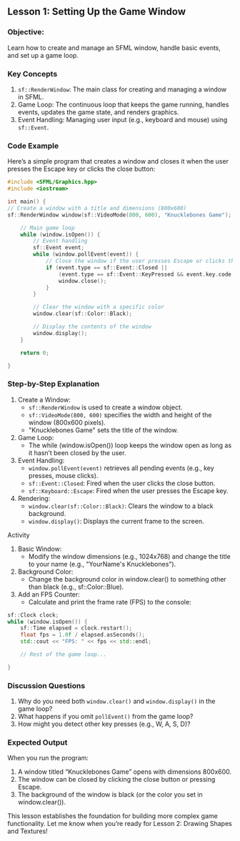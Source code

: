 ## Lesson 1: Setting Up the Game Window

### Objective:

Learn how to create and manage an SFML window, handle basic events, and set up a game loop.

### Key Concepts

1. `sf::RenderWindow`: The main class for creating and managing a window in SFML.
2. Game Loop: The continuous loop that keeps the game running, handles events, updates the game state, and renders graphics.
3. Event Handling: Managing user input (e.g., keyboard and mouse) using `sf::Event`.

### Code Example

Here’s a simple program that creates a window and closes it when the user presses the Escape key or clicks the close button:

```cpp
#include <SFML/Graphics.hpp>
#include <iostream>

int main() {
// Create a window with a title and dimensions (800x600)
sf::RenderWindow window(sf::VideoMode(800, 600), "Knucklebones Game");

    // Main game loop
    while (window.isOpen()) {
        // Event handling
        sf::Event event;
        while (window.pollEvent(event)) {
            // Close the window if the user presses Escape or clicks the close button
            if (event.type == sf::Event::Closed ||
                (event.type == sf::Event::KeyPressed && event.key.code == sf::Keyboard::Escape)) {
                window.close();
            }
        }

        // Clear the window with a specific color
        window.clear(sf::Color::Black);

        // Display the contents of the window
        window.display();
    }

    return 0;

}
```

### Step-by-Step Explanation

1. Create a Window:
   - `sf::RenderWindow` is used to create a window object.
   - `sf::VideoMode(800, 600)` specifies the width and height of the window (800x600 pixels).
   - "Knucklebones Game" sets the title of the window.
2. Game Loop:
   - The while (window.isOpen()) loop keeps the window open as long as it hasn’t been closed by the user.
3. Event Handling:
   - `window.pollEvent(event)` retrieves all pending events (e.g., key presses, mouse clicks).
   - `sf::Event::Closed`: Fired when the user clicks the close button.
   - `sf::Keyboard::Escape`: Fired when the user presses the Escape key.
4. Rendering:
   - `window.clear(sf::Color::Black)`: Clears the window to a black background.
   - `window.display()`: Displays the current frame to the screen.

Activity

1. Basic Window:
   - Modify the window dimensions (e.g., 1024x768) and change the title to your name (e.g., "YourName's Knucklebones").
2. Background Color:
   - Change the background color in window.clear() to something other than black (e.g., sf::Color::Blue).
3. Add an FPS Counter:
   - Calculate and print the frame rate (FPS) to the console:

```cpp
sf::Clock clock;
while (window.isOpen()) {
    sf::Time elapsed = clock.restart();
    float fps = 1.0f / elapsed.asSeconds();
    std::cout << "FPS: " << fps << std::endl;

    // Rest of the game loop...

}
```

### Discussion Questions

1. Why do you need both `window.clear()` and `window.display()` in the game loop?
2. What happens if you omit `pollEvent()` from the game loop?
3. How might you detect other key presses (e.g., W, A, S, D)?

### Expected Output

When you run the program:

1. A window titled “Knucklebones Game” opens with dimensions 800x600.
2. The window can be closed by clicking the close button or pressing Escape.
3. The background of the window is black (or the color you set in window.clear()).

This lesson establishes the foundation for building more complex game functionality. Let me know when you’re ready for Lesson 2: Drawing Shapes and Textures!
